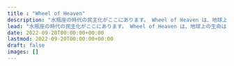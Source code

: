 ```yaml
---
title : "Wheel of Heaven"
description: "水瓶座の時代の民主化がここにあります。 Wheel of Heaven は、地球上の生命は地球外文明、いわゆるエロヒムによって知的に設計されたという作業理論に関する知識ベースです。"
lead: "水瓶座の時代の民主化がここにあります。 Wheel of Heaven は、地球上の生命は地球外文明、いわゆるエロヒムによって知的に設計されたという作業理論に関する知識ベースです。"
date: 2022-09-20T00:00:00+00:00
lastmod: 2022-09-20T00:00:00+00:00
draft: false
images: []
---
```

